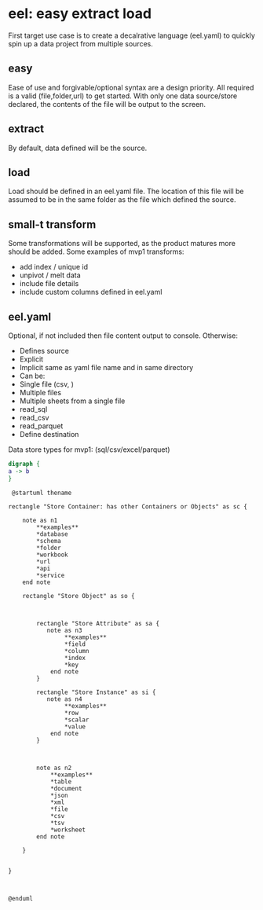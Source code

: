 # eel: easy extract load

First target use case is to create a decalrative language (eel.yaml) to quickly spin up a data project from multiple sources.

## easy

Ease of use and forgivable/optional syntax are a design priority. All required is a valid (file,folder,url) to get started. With only one data source/store declared, the contents of the file will be output to the screen.

## extract

By default, data defined will be the source.

## load

Load should be defined in an eel.yaml file. The location of this file will be assumed to be in the same folder as the file which defined the source.

## small-t transform

Some transformations will be supported, as the product matures more should be added. Some examples of mvp1 transforms:

* add index / unique id
* unpivot / melt data
* include file details
* include custom columns defined in eel.yaml

## eel.yaml

Optional, if not included then file content output to console. Otherwise:

* Defines source
* Explicit 
* Implicit same as yaml file name and in same directory
* Can be:
* Single file (csv, )
* Multiple files
* Multiple sheets from a single file
* read_sql
* read_csv
* read_parquet
* Define destination

Data store types for mvp1: (sql/csv/excel/parquet)

```dot
digraph {
a -> b
}
```

```plantuml
 @startuml thename

rectangle "Store Container: has other Containers or Objects" as sc {

    note as n1
        **examples**
        *database
        *schema
        *folder
        *workbook
        *url
        *api
        *service
    end note

    rectangle "Store Object" as so {



        rectangle "Store Attribute" as sa {
           note as n3
                **examples**
                *field
                *column
                *index
                *key
            end note
        }

        rectangle "Store Instance" as si {
           note as n4
                **examples**
                *row
                *scalar
                *value
            end note
        }

        

        note as n2
            **examples**
            *table
            *document
            *json
            *xml
            *file
            *csv
            *tsv
            *worksheet
        end note
    
    }


}



@enduml
```
